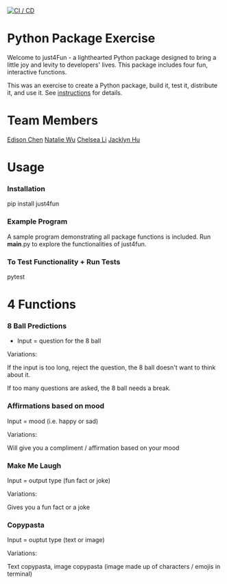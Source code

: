 [![CI / CD](https://github.com/software-students-spring2024/3-python-package-exercise-bestswe/actions/workflows/build.yaml/badge.svg)](https://github.com/software-students-spring2024/3-python-package-exercise-bestswe/actions/workflows/build.yaml)

# Python Package Exercise

Welcome to just4Fun - a lighthearted Python package designed to bring a little joy and levity to developers' lives. This package includes four fun, interactive functions.

This was an exercise to create a Python package, build it, test it, distribute it, and use it. See [instructions](./instructions.md) for details.

# Team Members

[Edison Chen](https://github.com/ebc5802)
[Natalie Wu](https://github.com/nawubyte)
[Chelsea Li](https://github.com/qiaoxixi1)
[Jacklyn Hu](https://github.com/Jacklyn22)

# Usage

### Installation
pip install just4fun

### Example Program
A sample program demonstrating all package functions is included. Run __main__.py to explore the functionalities of just4fun.

### To Test Functionality + Run Tests
pytest

# 4 Functions

### 8 Ball Predictions

- Input = question for the 8 ball

Variations:

If the input is too long, reject the question, the 8 ball doesn't want to think about it.

If too many questions are asked, the 8 ball needs a break.

### Affirmations based on mood

Input = mood (i.e. happy or sad)

Variations:

Will give you a compliment / affirmation based on your mood

### Make Me Laugh

Input = output type (fun fact or joke)

Variations:

Gives you a fun fact or a joke

### Copypasta

Input = ouptut type (text or image)

Variations:

Text copypasta, image copypasta (image made up of characters / emojis in terminal)

